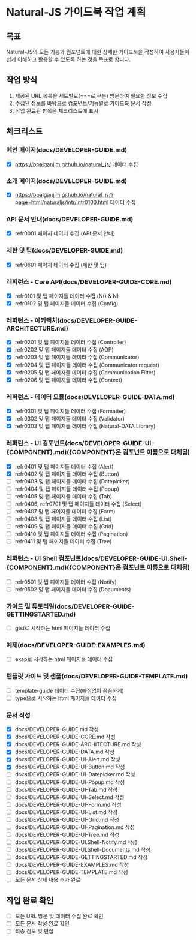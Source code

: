 # Natural-JS 가이드북 작업 계획

## 목표

Natural-JS의 모든 기능과 컴포넌트에 대한 상세한 가이드북을 작성하여 사용자들이 쉽게 이해하고 활용할 수 있도록 하는 것을 목표로 합니다.

## 작업 방식
1. 제공된 URL 목록을 세트별로(===로 구분) 방문하여 필요한 정보 수집
2. 수집된 정보를 바탕으로 컴포넌트/기능별로 가이드북 문서 작성
3. 작업 완료된 항목은 체크리스트에 표시

## 체크리스트

### 메인 페이지(docs/DEVELOPER-GUIDE.md)
- [x] https://bbalganjjm.github.io/natural_js/ 데이터 수집

### 소개 페이지(docs/DEVELOPER-GUIDE.md)
- [x] https://bbalganjjm.github.io/natural_js/?page=html/naturaljs/intr/intr0100.html 데이터 수집

### API 문서 안내(docs/DEVELOPER-GUIDE.md)
- [x] refr0001 페이지 데이터 수집 (API 문서 안내)

### 제한 및 팁(docs/DEVELOPER-GUIDE.md)
- [x] refr0601 페이지 데이터 수집 (제한 및 팁)

### 레퍼런스 - Core API(docs/DEVELOPER-GUIDE-CORE.md)
- [x] refr0101 및 탭 페이지들 데이터 수집 (N() & N)
- [x] refr0102 및 탭 페이지들 데이터 수집 (Config)

### 레퍼런스 - 아키텍처(docs/DEVELOPER-GUIDE-ARCHITECTURE.md)
- [x] refr0201 및 탭 페이지들 데이터 수집 (Controller)
- [x] refr0202 및 탭 페이지들 데이터 수집 (AOP)
- [x] refr0203 및 탭 페이지들 데이터 수집 (Communicator)
- [x] refr0204 및 탭 페이지들 데이터 수집 (Communicator.request)
- [x] refr0205 및 탭 페이지들 데이터 수집 (Communication Filter)
- [x] refr0206 및 탭 페이지들 데이터 수집 (Context)

### 레퍼런스 - 데이터 모듈(docs/DEVELOPER-GUIDE-DATA.md)
- [x] refr0301 및 탭 페이지들 데이터 수집 (Formatter)
- [x] refr0302 및 탭 페이지들 데이터 수집 (Validator)
- [x] refr0303 및 탭 페이지들 데이터 수집 (Natural-DATA Library)

### 레퍼런스 - UI 컴포넌트(docs/DEVELOPER-GUIDE-UI-{COMPONENT}.md)({COMPONENT}은 컴포넌트 이름으로 대체됨)
- [x] refr0401 및 탭 페이지들 데이터 수집 (Alert)
- [x] refr0402 및 탭 페이지들 데이터 수집 (Button)
- [ ] refr0403 및 탭 페이지들 데이터 수집 (Datepicker)
- [ ] refr0404 및 탭 페이지들 데이터 수집 (Popup)
- [ ] refr0405 및 탭 페이지들 데이터 수집 (Tab)
- [ ] refr0406, refr0701 및 탭 페이지들 데이터 수집 (Select)
- [ ] refr0407 및 탭 페이지들 데이터 수집 (Form)
- [ ] refr0408 및 탭 페이지들 데이터 수집 (List)
- [ ] refr0409 및 탭 페이지들 데이터 수집 (Grid)
- [ ] refr0410 및 탭 페이지들 데이터 수집 (Pagination)
- [ ] refr0411 및 탭 페이지들 데이터 수집 (Tree)

### 레퍼런스 - UI Shell 컴포넌트(docs/DEVELOPER-GUIDE-UI.Shell-{COMPONENT}.md)({COMPONENT}은 컴포넌트 이름으로 대체됨)
- [ ] refr0501 및 탭 페이지들 데이터 수집 (Notify)
- [ ] refr0502 및 탭 페이지들 데이터 수집 (Documents)

### 가이드 및 튜토리얼(docs/DEVELOPER-GUIDE-GETTINGSTARTED.md)
- [ ] gtst로 시작하는 html 페이지들 데이터 수집

### 예제(docs/DEVELOPER-GUIDE-EXAMPLES.md)
- [ ] exap로 시작하는 html 페이지들 데이터 수집

### 템플릿 가이드 및 샘플(docs/DEVELOPER-GUIDE-TEMPLATE.md)
- [ ] template-guide 데이터 수집(빠짐없이 꼼꼼하게)
- [ ] type으로 시작하는 html 페이지들 데이터 수집

### 문서 작성
- [x] docs/DEVELOPER-GUIDE.md 작성
- [x] docs/DEVELOPER-GUIDE-CORE.md 작성
- [x] docs/DEVELOPER-GUIDE-ARCHITECTURE.md 작성
- [x] docs/DEVELOPER-GUIDE-DATA.md 작성
- [x] docs/DEVELOPER-GUIDE-UI-Alert.md 작성
- [x] docs/DEVELOPER-GUIDE-UI-Button.md 작성
- [ ] docs/DEVELOPER-GUIDE-UI-Datepicker.md 작성
- [ ] docs/DEVELOPER-GUIDE-UI-Popup.md 작성
- [ ] docs/DEVELOPER-GUIDE-UI-Tab.md 작성
- [ ] docs/DEVELOPER-GUIDE-UI-Select.md 작성
- [ ] docs/DEVELOPER-GUIDE-UI-Form.md 작성
- [ ] docs/DEVELOPER-GUIDE-UI-List.md 작성
- [ ] docs/DEVELOPER-GUIDE-UI-Grid.md 작성
- [ ] docs/DEVELOPER-GUIDE-UI-Pagination.md 작성
- [ ] docs/DEVELOPER-GUIDE-UI-Tree.md 작성
- [ ] docs/DEVELOPER-GUIDE-UI.Shell-Notify.md 작성
- [ ] docs/DEVELOPER-GUIDE-UI.Shell-Documents.md 작성
- [ ] docs/DEVELOPER-GUIDE-GETTINGSTARTED.md 작성
- [ ] docs/DEVELOPER-GUIDE-EXAMPLES.md 작성
- [ ] docs/DEVELOPER-GUIDE-TEMPLATE.md 작성
- [ ] 모든 문서 상세 내용 추가 완료

## 작업 완료 확인
- [ ] 모든 URL 방문 및 데이터 수집 완료 확인
- [ ] 모든 문서 작성 완료 확인
- [ ] 최종 검토 및 편집
